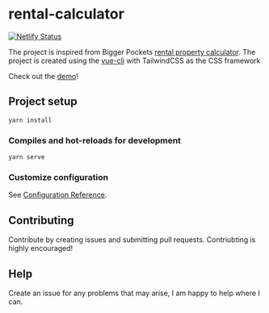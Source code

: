# rental-calculator

[![Netlify Status](https://api.netlify.com/api/v1/badges/231c906a-73d2-4470-9afb-07f8c2b117f2/deploy-status)](https://app.netlify.com/sites/laughing-shockley-c7739a/deploys)

The project is inspired from Bigger Pockets [rental property calculator](https://www.biggerpockets.com/rental-property-calculator).
The project is created using the [vue-cli]() with TailwindCSS as the CSS framework

Check out the [demo](https://rentals.vergeyle.net)!

## Project setup
```
yarn install
```

### Compiles and hot-reloads for development
```
yarn serve
```

### Customize configuration
See [Configuration Reference](https://cli.vuejs.org/config/).

## Contributing

Contribute by creating issues and submitting pull requests.
Contriubting is highly encouraged!

## Help

Create an issue for any problems that may arise, I am happy to help where I can.
